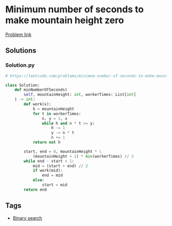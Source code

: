 # Minimum number of seconds to make mountain height zero

[Problem link](https://leetcode.com/problems/minimum-number-of-seconds-to-make-mountain-height-zero/)

## Solutions


### Solution.py
```py
# https://leetcode.com/problems/minimum-number-of-seconds-to-make-mountain-height-zero/

class Solution:
    def minNumberOfSeconds(
        self, mountainHeight: int, workerTimes: List[int]
    ) -> int:
        def work(x):
            h = mountainHeight
            for t in workerTimes:
                n, y = 1, x
                while h and n * t <= y:
                    h -= 1
                    y -= n * t
                    n += 1
            return not h

        start, end = 0, mountainHeight * \
            (mountainHeight + 1) * min(workerTimes) // 2
        while end - start > 1:
            mid = (start + end) // 2
            if work(mid):
                end = mid
            else:
                start = mid
        return end
```
## Tags

* [Binary search](/Collections/binary-search.md#binary-search)
